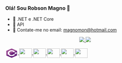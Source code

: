 ### Olá! Sou Robson Magno 👋

- 🔭 .NET e .NET Core
- 📖 API
- 📧  Contate-me no email: magnomon@hotmail.com

<div align="center">
  <a href="https://github.com/robsonmagno12/">
  <img height="150em" src="https://github-readme-stats.vercel.app/api?username=robsonmagno12&show_icons=true&theme=dark&include_all_commits=true&count_private=true"/>
  <img height="150em" src="https://github-readme-stats.vercel.app/api/top-langs/?username=robsonmagno12&layout=compact&langs_count=7&theme=dark"/>
</div>
  
  <div style="display: inline_block"><br>
  <img align="center" alt="magno-Csharp" height="30" width="40" src="https://raw.githubusercontent.com/devicons/devicon/master/icons/csharp/csharp-original.svg">
   <img src="https://cdn.jsdelivr.net/gh/devicons/devicon/icons/dot-net/dot-net-original-wordmark.svg" height="30" width="40" align="center"/>
    <img src="https://cdn.jsdelivr.net/gh/devicons/devicon/icons/git/git-original.svg" height="30" width="40" align="center"/>
    <img src="https://cdn.jsdelivr.net/gh/devicons/devicon/icons/html5/html5-original.svg" height="30" width="40" align="center"/>
    <img src="https://cdn.jsdelivr.net/gh/devicons/devicon/icons/css3/css3-original.svg" height="30" width="40" align="center"/>
    <img src="https://cdn.jsdelivr.net/gh/devicons/devicon/icons/javascript/javascript-original.svg" height="30" width="40" align="center"/>
</div>
<div> 

